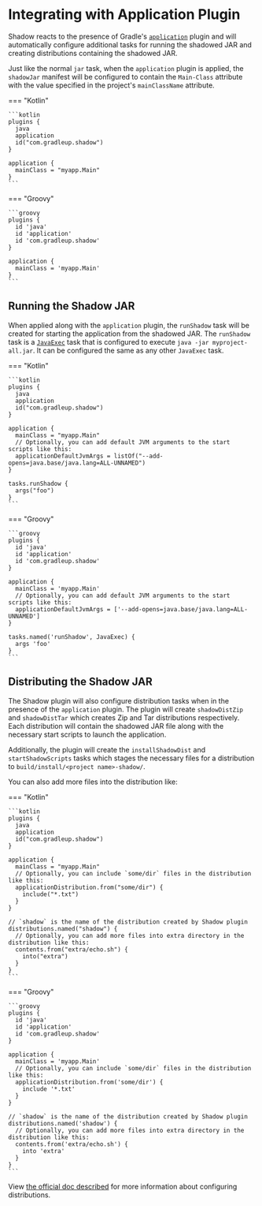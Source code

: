 # Integrating with Application Plugin

Shadow reacts to the presence of Gradle's
[`application`](https://docs.gradle.org/current/userguide/application_plugin.html) plugin and will automatically
configure additional tasks for running the shadowed JAR and creating distributions containing the shadowed JAR.

Just like the normal `jar` task, when the `application` plugin is applied, the `shadowJar` manifest will be
configured to contain the `Main-Class` attribute with the value specified in the project's `mainClassName` attribute.

=== "Kotlin"

    ```kotlin
    plugins {
      java
      application
      id("com.gradleup.shadow")
    }

    application {
      mainClass = "myapp.Main"
    }
    ```

=== "Groovy"

    ```groovy
    plugins {
      id 'java'
      id 'application'
      id 'com.gradleup.shadow'
    }

    application {
      mainClass = 'myapp.Main'
    }
    ```

## Running the Shadow JAR

When applied along with the `application` plugin, the `runShadow` task will be created for starting
the application from the shadowed JAR.
The `runShadow` task is a [`JavaExec`](https://docs.gradle.org/current/dsl/org.gradle.api.tasks.JavaExec.html)
task that is configured to execute `java -jar myproject-all.jar`.
It can be configured the same as any other `JavaExec` task.

=== "Kotlin"

    ```kotlin
    plugins {
      java
      application
      id("com.gradleup.shadow")
    }

    application {
      mainClass = "myapp.Main"
      // Optionally, you can add default JVM arguments to the start scripts like this:
      applicationDefaultJvmArgs = listOf("--add-opens=java.base/java.lang=ALL-UNNAMED")
    }

    tasks.runShadow {
      args("foo")
    }
    ```

=== "Groovy"

    ```groovy
    plugins {
      id 'java'
      id 'application'
      id 'com.gradleup.shadow'
    }

    application {
      mainClass = 'myapp.Main'
      // Optionally, you can add default JVM arguments to the start scripts like this:
      applicationDefaultJvmArgs = ['--add-opens=java.base/java.lang=ALL-UNNAMED']
    }

    tasks.named('runShadow', JavaExec) {
      args 'foo'
    }
    ```

## Distributing the Shadow JAR

The Shadow plugin will also configure distribution tasks when in the presence of the `application` plugin.
The plugin will create `shadowDistZip` and `shadowDistTar` which creates Zip and Tar distributions
respectively.
Each distribution will contain the shadowed JAR file along with the necessary start scripts to launch
the application.

Additionally, the plugin will create the `installShadowDist` and `startShadowScripts` tasks which stages the necessary
files for a distribution to `build/install/<project name>-shadow/`.

You can also add more files into the distribution like:

=== "Kotlin"

    ```kotlin
    plugins {
      java
      application
      id("com.gradleup.shadow")
    }

    application {
      mainClass = "myapp.Main"
      // Optionally, you can include `some/dir` files in the distribution like this:
      applicationDistribution.from("some/dir") {
        include("*.txt")
      }
    }

    // `shadow` is the name of the distribution created by Shadow plugin
    distributions.named("shadow") {
      // Optionally, you can add more files into extra directory in the distribution like this:
      contents.from("extra/echo.sh") {
        into("extra")
      }
    }
    ```

=== "Groovy"

    ```groovy
    plugins {
      id 'java'
      id 'application'
      id 'com.gradleup.shadow'
    }

    application {
      mainClass = 'myapp.Main'
      // Optionally, you can include `some/dir` files in the distribution like this:
      applicationDistribution.from('some/dir') {
        include '*.txt'
      }
    }

    // `shadow` is the name of the distribution created by Shadow plugin
    distributions.named('shadow') {
      // Optionally, you can add more files into extra directory in the distribution like this:
      contents.from('extra/echo.sh') {
        into 'extra'
      }
    }
    ```

View [the official doc described](https://docs.gradle.org/current/userguide/distribution_plugin.html#distribution_plugin)
for more information about configuring distributions.
